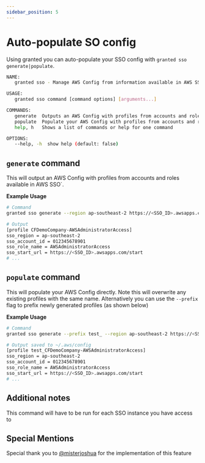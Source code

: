 ```yaml
---
sidebar_position: 5
---
```



# Auto-populate SO config
Using granted you can auto-populate your SSO config with `granted sso generate|populate`.

```bash
NAME:
   granted sso - Manage AWS Config from information available in AWS SSO

USAGE:
   granted sso command [command options] [arguments...]

COMMANDS:
   generate  Outputs an AWS Config with profiles from accounts and roles available in AWS SSO
   populate  Populate your AWS Config with profiles from accounts and roles available in AWS SSO
   help, h   Shows a list of commands or help for one command

OPTIONS:
   --help, -h  show help (default: false)
```

## `generate` command
This will output an AWS Config with profiles from
accounts and roles available in AWS SSO`.

**Example Usage**

```bash
# Command
granted sso generate --region ap-southeast-2 https://<SSO_ID>.awsapps.com/start

# Output
[profile CFDemoCompany-AWSAdministratorAccess] 
sso_region = ap-southeast-2 
sso_account_id = 012345678901 
sso_role_name = AWSAdministratorAccess 
sso_start_url = https://<SSO_ID>.awsapps.com/start 
# ...
```

## `populate` command
This will populate your AWS Config directly. Note this will overwrite any existing profiles with the same name. Alternatively you can use the `--prefix` flag to prefix newly generated profiles (as shown below) 

**Example Usage**

```bash
# Command
granted sso generate --prefix test_ --region ap-southeast-2 https://<SSO_ID>.awsapps.com/start

# Output saved to ~/.aws/config
[profile test_CFDemoCompany-AWSAdministratorAccess] 
sso_region = ap-southeast-2 
sso_account_id = 012345678901 
sso_role_name = AWSAdministratorAccess 
sso_start_url = https://<SSO_ID>.awsapps.com/start 
# ...
```

## Additional notes
This command will have to be run for each SSO instance you have access to

## Special Mentions
Special thank you to [@misterjoshua](https://github.com/misterjoshua) for the implementation of this feature

